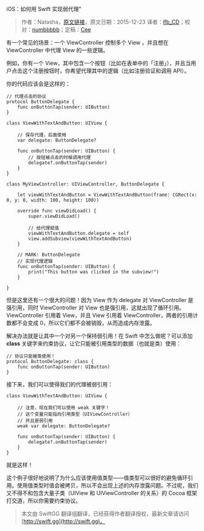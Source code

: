 iOS：如何用 Swift 实现弱代理"

> 作者：Natasha，[原文链接](https://www.natashatherobot.com/ios-weak-delegates-swift/)，原文日期：2015-12-23
> 译者：[lfb_CD](http://weibo.com/lfbWb)；校对：[numbbbbb](http://numbbbbb.com/)；定稿：[Cee](https://github.com/Cee)
  











有一个常见的场景：一个 ViewController 控制多个 View ，并且想在 ViewController 中代理 View 的一些逻辑。

例如，你有一个 View，其中包含一个按钮（比如在表单中的「注册」），并且当用户点击这个注册按钮时，你希望代理其中的逻辑（比如注册验证和调用 API）。


你的代码应该会是这样的：

    
    // 代理点击的协议
    protocol ButtonDelegate {
        func onButtonTap(sender: UIButton)
    }
    
    class ViewWithTextAndButton: UIView {
    
        // 保存代理，后面使用
        var delegate: ButtonDelegate?
    
        func onButtonTap(sender: UIButton) {
            // 按钮被点击的时候调用代理
            delegate?.onButtonTap(sender)
        }
    }
    
    class MyViewController: UIViewController, ButtonDelegate {
    
        let viewWithTextAndButton = ViewWithTextAndButton(frame: CGRect(x: 0, y: 0, width: 100, height: 100))
    
        override func viewDidLoad() {
            super.viewDidLoad()
    
            // 给代理赋值
            viewWithTextAndButton.delegate = self
            view.addSubview(viewWithTextAndButton)
        }
    
        // MARK: ButtonDelegate
        // 实现代理逻辑
        func onButtonTap(sender: UIButton) {
            print("This button was clicked in the subview!")
        }
    
    }



但是这里还有一个很大的问题！因为 View 作为 delegate 对 ViewController 是强引用，同时 ViewController 对 View 也是强引用，这就出现了循环引用。ViewController 引用着 View，并且 View 引用着 ViewController，两者的引用计数都不会变成 0，所以它们都不会被销毁，从而造成内存泄露。

解决办法就是让其中一个对另一个保持弱引用！在 Swift 中怎么做呢？可以添加 **class** 关键字来约束协议，让它只能被引用类型的数据（也就是类）使用：

    
    // 协议只能被类使用！
    protocol ButtonDelegate: class {
        func onButtonTap(sender: UIButton)
    }

接下来，我们可以使得我们的代理被弱引用：

    
    class ViewWithTextAndButton: UIView {
    
        // 注意，现在我们可以使用 weak 关键字！
        // 这个变量只能指向引用类型（UIViewController）
        // 并且是弱引用
        weak var delegate: ButtonDelegate?
    
        func onButtonTap(sender: UIButton) {
            delegate?.onButtonTap(sender)
        }
    }

就是这样！

这个例子很好地说明了为什么应该使用值类型——值类型可以很好的避免循环引用。使用值类型时值会被拷贝，所以不会出现上述的内存泄露问题。不过呢，我们又不得不和包含大量子类（UIView 和 UIViewController 的关系）的 Cocoa 框架打交道，所以你需要约束协议。
> 本文由 SwiftGG 翻译组翻译，已经获得作者翻译授权，最新文章请访问 [http://swift.gg](http://swift.gg)。